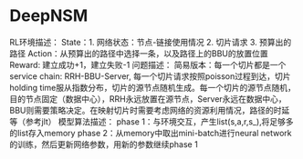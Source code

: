 # DeepNSM
RL环境描述：
State：1. 网络状态：节点-链接使用情况 2. 切片请求 3. 预算出的路径
Action：从预算出的路径中选择一条，以及路径上的BBU的放置位置
Reward: 建立成功+1，建立失败-1
问题描述：
简易版本：每一个切片都是一个service chain: RRH-BBU-Server, 每一个切片请求按照poisson过程到达，切片holding time服从指数分布，切片的源节点随机生成。每一个切片的源节点随机，目的节点固定（数据中心），RRH永远放置在源节点，Server永远在数据中心，BBU则需要策略决定。在映射切片时需要考虑网络的资源利用情况，路径的时延等（参考jlt）
模型算法描述：
phase 1：与环境交互，产生list(s,a,r,s_),将足够多的list存入memory
phase 2：从memory中取出mini-batch进行neural network的训练，然后更新网络参数，用新的参数继续phase 1
